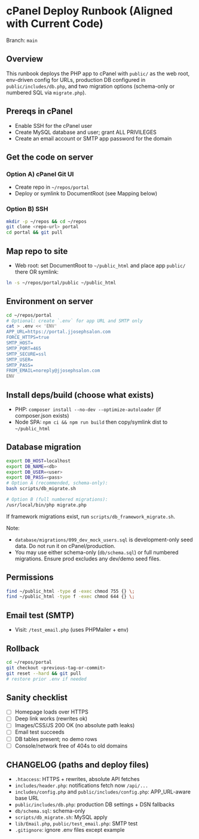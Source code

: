 # cPanel Deploy Runbook (Aligned with Current Code)

Branch: `main`

## Overview
This runbook deploys the PHP app to cPanel with `public/` as the web root, env-driven config for URLs, production DB configured in `public/includes/db.php`, and two migration options (schema-only or numbered SQL via `migrate.php`).

## Prereqs in cPanel
- Enable SSH for the cPanel user
- Create MySQL database and user; grant ALL PRIVILEGES
- Create an email account or SMTP app password for the domain

## Get the code on server
### Option A) cPanel Git UI
- Create repo in `~/repos/portal`
- Deploy or symlink to DocumentRoot (see Mapping below)

### Option B) SSH
```bash
mkdir -p ~/repos && cd ~/repos
git clone <repo-url> portal
cd portal && git pull
```

## Map repo to site
- Web root: set DocumentRoot to `~/public_html` and place app `public/` there OR symlink:
```bash
ln -s ~/repos/portal/public ~/public_html
```

## Environment on server
```bash
cd ~/repos/portal
# Optional: create `.env` for app URL and SMTP only
cat > .env << 'ENV'
APP_URL=https://portal.jjosephsalon.com
FORCE_HTTPS=true
SMTP_HOST=
SMTP_PORT=465
SMTP_SECURE=ssl
SMTP_USER=
SMTP_PASS=
FROM_EMAIL=noreply@jjosephsalon.com
ENV
```

## Install deps/build (choose what exists)
- PHP: `composer install --no-dev --optimize-autoloader` (if composer.json exists)
- Node SPA: `npm ci && npm run build` then copy/symlink dist to `~/public_html`

## Database migration
```bash
export DB_HOST=localhost
export DB_NAME=<db>
export DB_USER=<user>
export DB_PASS=<pass>
# Option A (recommended, schema-only):
bash scripts/db_migrate.sh

# Option B (full numbered migrations):
/usr/local/bin/php migrate.php
```
If framework migrations exist, run `scripts/db_framework_migrate.sh`.

Note:
- `database/migrations/099_dev_mock_users.sql` is development-only seed data. Do not run it on cPanel/production.
- You may use either schema-only (`db/schema.sql`) or full numbered migrations. Ensure prod excludes any dev/demo seed files.

## Permissions
```bash
find ~/public_html -type d -exec chmod 755 {} \;
find ~/public_html -type f -exec chmod 644 {} \;
```

## Email test (SMTP)
- Visit: `/test_email.php` (uses PHPMailer + env)

## Rollback
```bash
cd ~/repos/portal
git checkout <previous-tag-or-commit>
git reset --hard && git pull
# restore prior .env if needed
```

## Sanity checklist
- [ ] Homepage loads over HTTPS
- [ ] Deep link works (rewrites ok)
- [ ] Images/CSS/JS 200 OK (no absolute path leaks)
- [ ] Email test succeeds
- [ ] DB tables present; no demo rows
- [ ] Console/network free of 404s to old domains

## CHANGELOG (paths and deploy files)
- `.htaccess`: HTTPS + rewrites, absolute API fetches
- `includes/header.php`: notifications fetch now `/api/...`
- `includes/config.php` and `public/includes/config.php`: APP_URL-aware base URL
- `public/includes/db.php`: production DB settings + DSN fallbacks
- `db/schema.sql`: schema-only
- `scripts/db_migrate.sh`: MySQL apply
- `lib/Email.php`, `public/test_email.php`: SMTP test
- `.gitignore`: ignore .env files except example